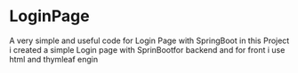# LoginPage
A very simple and useful code for Login Page with SpringBoot 
in this Project i created a simple Login page with SprinBootfor backend and for front i use html and thymleaf engin 
